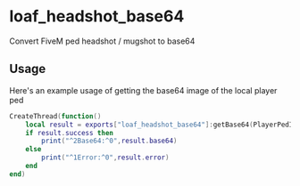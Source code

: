 # loaf_headshot_base64
Convert FiveM ped headshot / mugshot to base64

## Usage
Here's an example usage of getting the base64 image of the local player ped
```lua
CreateThread(function()
    local result = exports["loaf_headshot_base64"]:getBase64(PlayerPedId())
    if result.success then
        print("^2Base64:^0",result.base64)
    else
        print("^1Error:^0",result.error)
    end
end)
```
